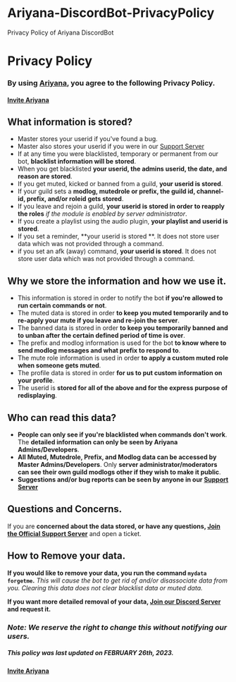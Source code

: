 
# Ariyana-DiscordBot-PrivacyPolicy
Privacy Policy of Ariyana DiscordBot

# Privacy Policy

### By using **[Ariyana](https://discord.com/oauth2/authorize?client_id=860400016492462100&scope=bot&permissions=8)**, you agree to the following **Privacy Policy.**
#### [Invite Ariyana](https://discord.com/oauth2/authorize?client_id=860400016492462100&scope=bot&permissions=8)

## What information is stored?

- Master stores your userid if you've found a bug.
- Master also stores your userid if you were in our [Support Server](https://discord.gg/5RPRWM9RBd)
- If at any time you were blacklisted, temporary or permanent from our bot, **blacklist information will be stored**.
- When you get blacklisted **your userid, the admins userid, the date, and reason are stored**.
- If you get muted, kicked or banned from a guild, **your userid is stored**.
- If your guild sets a **modlog, mutedrole or prefix, the guild id, channel-id, prefix, and/or roleid gets stored**.
- If you leave and rejoin a guild, **your userid is stored in order to reapply the roles** *if the module is enabled by server administrator*.
- If you create a playlist using the audio plugin, **your playlist and userid is stored**.
- If you set a reminder, **your userid is stored **. It does not store user data which was not provided through a command.
- if you set an afk (away) command, **your userid is stored**. It does not store user data which was not provided through a command.

## Why we store the information and how we use it.

- This information is stored in order to notify the bot **if you're allowed to run certain commands or not**.
- The muted data is stored in order **to keep you muted temporarily and to re-apply your mute if you leave and re-join the server**.
- The banned data is stored in order **to keep you temporarily banned and to unban after the certain defined period of time is over**.
- The prefix and modlog information is used for the bot **to know where to send modlog messages and what prefix to respond to**.
- The mute role information is used in order **to apply a custom muted role when someone gets muted**.
- The profile data is stored in order **for us to put custom information on your profile**.
- The userid is **stored for all of the above and for the express purpose of redisplaying**.

##  Who can read this data?

- **People can only see if you're blacklisted when commands don't work**. The **detailed information can only be seen by Ariyana Admins/Developers**.
- **All Muted, Mutedrole, Prefix, and Modlog data can be accessed by Master Admins/Developers**. Only **server administrator/moderators can see their own guild modlogs other if they wish to make it public**.
- **Suggestions and/or bug reports can be seen by anyone in our [Support Server](https://discord.gg/5RPRWM9RBd)**

## Questions and Concerns.

If you are **concerned about the data stored, or have any questions, [Join the Official Support Server](https://discord.gg/5RPRWM9RBd)** and open a ticket.


## How to Remove your data.

**If you would like to remove your data, you run the command `mydata forgetme`.**
*This will cause the bot to get rid of and/or disassociate data from you.
Clearing this data does not clear blacklist data or muted data.*

**If you want more detailed removal of your data, [Join our Discord Server](https://discord.gg/5RPRWM9RBd) and request it.**

### ***Note: __We reserve the right to change this without notifying our users.__***
##### This policy was last updated on FEBRUARY 26th, 2023.


#### [Invite Ariyana](https://discord.com/oauth2/authorize?client_id=860400016492462100&scope=bot&permissions=8)
